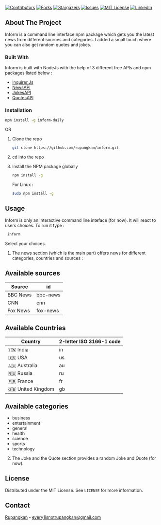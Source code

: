 [![Contributors][contributors-shield]][contributors-url]
[![Forks][forks-shield]][forks-url]
[![Stargazers][stars-shield]][stars-url]
[![Issues][issues-shield]][issues-url]
[![MIT License][license-shield]][license-url]
[![LinkedIn][linkedin-shield]][linkedin-url]

<!-- ABOUT THE PROJECT -->
## About The Project

Inform is a command line interface npm package which gets you the latest news from different sources and categories. I added a small touch where you can also get random quotes and jokes. 

### Built With

Inform is built with NodeJs with the help of 3 different free APIs and npm packages listed below : 
* [Inquirer.Js](https://github.com/SBoudrias/Inquirer.js/)
* [NewsAPI](https://github.com/SauravKanchan/NewsAPI)
* [JokesAPI](https://github.com/15Dkatz/official_joke_api)
* [QuotesAPI](https://zenquotes.io/)

### Installation

   ```sh
   npm install -g inform-daily
   ```
   OR

1. Clone the repo
   ```sh
   git clone https://github.com/rupangkan/inform.git
   ```
2. cd into the repo

3. Install the NPM package globally
   ```sh
   npm install -g
   ```
   For Linux :
   ```sh
   sudo npm install -g
   ```


<!-- USAGE EXAMPLES -->
## Usage

Inform is only an interactive command line inteface (for now). It will react to users choices. To run it type : 
  ```sh
   inform
   ```
Select your choices.

1. The news section (which is the main part) offers news for different categories, countries and sources :
## Available sources
| Source  | id |
| ------------- | ------------- |
| BBC News  | bbc-news  |
| CNN | cnn  |
| Fox News | fox-news  |
## Available Countries
| Country  | 2-letter ISO 3166-1 code |
| ------------- | ------------- |
| :india:	India  | in  |
|  :us:	USA | us  |
|  :australia:	Australia | au  |
|  :ru:	Russia | ru  |
|  :fr:	France | fr  |
|  :gb:	United Kingdom | gb  |
## Available categories
- business
- entertainment
- general
- health
- science
- sports
- technology

2. The Joke and the Quote section provides a random Joke and Quote (for now).
<!-- LICENSE -->
## License

Distributed under the MIT License. See `LICENSE` for more information.



<!-- CONTACT -->
## Contact

[Rupangkan](linkedin.com/in/rupangkan-kalita-a256261a3) - every1isnotrupangkan@gmail.com




<!-- MARKDOWN LINKS & IMAGES -->
<!-- https://www.markdownguide.org/basic-syntax/#reference-style-links -->
[contributors-shield]: https://img.shields.io/github/contributors/rupangkan/inform.svg?style=for-the-badge
[contributors-url]: https://github.com/Rupangkan/Inform/graphs/contributors
[forks-shield]: https://img.shields.io/github/forks/rupangkan/inform.svg?style=for-the-badge
[forks-url]: https://github.com/rupangkan/inform/network/members
[stars-shield]: https://img.shields.io/github/stars/rupangkan/inform.svg?style=for-the-badge
[stars-url]: https://github.com/rupangkan/inform/stargazers
[issues-shield]: https://img.shields.io/github/issues/rupangkan/inform.svg?style=for-the-badge
[issues-url]: https://github.com/rupangkan/inform/issues
[license-shield]: https://img.shields.io/github/license/rupangkan/Inform.svg?style=for-the-badge
[license-url]: https://github.com/rupangkan/inform/blob/main/LICENSE
[linkedin-shield]: https://img.shields.io/badge/-LinkedIn-black.svg?style=for-the-badge&logo=linkedin&colorB=555
[linkedin-url]: https://linkedin.com/in/rupangkan-kalita-a256261a3
